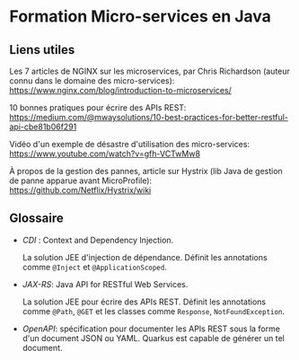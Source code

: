 # Formation Micro-services en Java

## Liens utiles

Les 7 articles de NGINX sur les microservices, par Chris Richardson (auteur connu dans le domaine des micro-services): https://www.nginx.com/blog/introduction-to-microservices/

10 bonnes pratiques pour écrire des APIs REST: https://medium.com/@mwaysolutions/10-best-practices-for-better-restful-api-cbe81b06f291

Vidéo d'un exemple de désastre d'utilisation des micro-services: https://www.youtube.com/watch?v=gfh-VCTwMw8

À propos de la gestion des pannes, article sur Hystrix (lib Java de gestion de panne apparue avant MicroProfile): https://github.com/Netflix/Hystrix/wiki

## Glossaire

- _CDI_ : Context and Dependency Injection.
  
  La solution JEE d'injection de dépendance. Définit les annotations comme `@Inject` et `@ApplicationScoped`.

- _JAX-RS_: Java API for RESTful Web Services.

  La solution JEE pour écrire des APIs REST. Définit les annotations comme `@Path`, `@GET` et les classes comme `Response`, `NotFoundException`.

- _OpenAPI_: spécification pour documenter les APIs REST sous la forme d'un document JSON ou YAML. Quarkus est capable de générer un tel document.